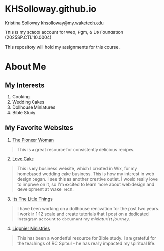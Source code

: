 # KHSolloway.github.io

Kristina Solloway
khsolloway@my.waketech.edu

This is my school account for Web, Pgm, & Db Foundation (2025SP.CTI.110.0004)

This repository will hold my assignments for this course.

# About Me
## My Interests
1. Cooking
2. Wedding Cakes
3. Dollhouse Miniatures
4. Bible Study

## My Favorite Websites
1. [The Pioneer Woman](https://thepioneerwoman.com)
> This is a great resource for consistently delicious recipes.
>
2. [Love Cake](https://lovecakenc.com/)
> This is my business website, which I created in Wix, for my homebased wedding cake business.
> This is how my interest in web design began. I see this as another creative outlet. I
> would really love to improve on it, so I'm excited to learn more about web design and development
> at Wake Tech.
>
3. [Its The Little Things](https://www.instagram.com/itsthelittlethings_dollhouse/)
> I have been working on a dollhouse renovation for the past two years. I work in 1:12 scale and
> create tutorials that I post on a dedicated Instagram account to document
> my _miniaturist journey_.
>
4. [Ligonier Ministries](https://www.ligonier.org/)
> This has been a wonderful resource for Bible study. I am grateful for the teachings of
> RC Sproul - he has really impacted my spiritual life.

